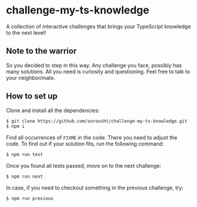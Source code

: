 # challenge-my-ts-knowledge
A collection of interactive challenges that brings your TypeScript knowledge to the next level!

## Note to the warrior

So you decided to step in this way. Any challenge you face, possibly has many solutions. All you need is curiosity and questioning. Feel free to talk to your neighbor/mate.

## How to set up

Clone and install all the dependencies:
```bash
$ git clone https://github.com/sorousht/challenge-my-ts-knowledge.git
$ npm i
```

Find all occurrences of `FIXME` in the code. There you need to adjust the code. To find out if your solution fits, run the following command:

```bash
$ npm run test
```

Once you found all tests passed, move on to the next challenge:

```bash
$ npm run next
```

In case, if you need to checkout something in the previous challenge, try:

```bash
$ npm run previous
```
